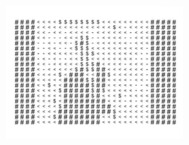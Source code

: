 <p align="center">
  <a href="https://www.youtube.com/watch?v=9oxRDJjAQKI">
    <img width="400" height="300" src="https://github.com/ConorSheehan1/ConorSheehan1/blob/master/images/ascii_rick.gif?raw=true">
  </a>
</p>
